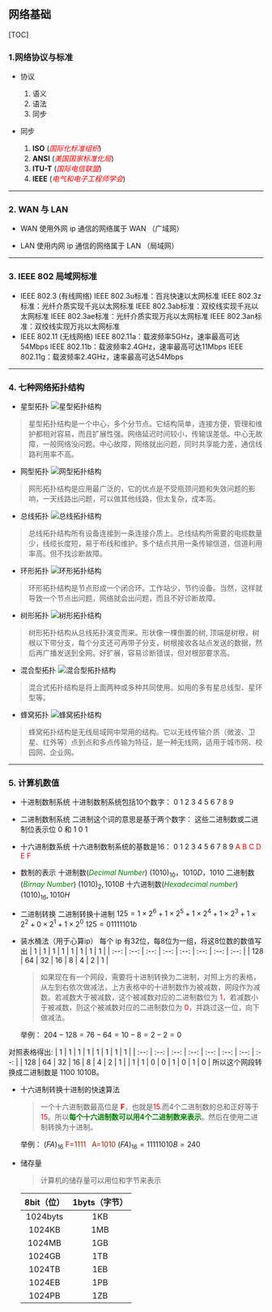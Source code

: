 ## 网络基础
[TOC]
### 1.网络协议与标准
- 协议
  1. 语义
  2. 语法
  3. 同步

- 同步
  1. **ISO**   (<font color=red>*国际化标准组织*</font>)
  2. **ANSI**  (<font color=red>*美国国家标准化局*</font>)
  3. **ITU-T** (<font color=red>*国际电信联盟*</font>)
  3. **IEEE**  (<font color=red>*电气和电子工程师学会*</font>)

------------------------------------------------------------
### 2. WAN 与 LAN
- WAN
  使用外网 ip 通信的网络属于 WAN （广域网）

- LAN
  使用内网 ip 通信的网络属于 LAN （局域网）

------------------------------------------------------------
### 3. IEEE 802 局域网标准
- IEEE 802.3 (有线网络)
  IEEE 802.3u标准：百兆快速以太网标准
  IEEE 802.3z标准：光纤介质实现千兆以太网标准
  IEEE 802.3ab标准：双绞线实现千兆以太网标准
  IEEE 802.3ae标准：光纤介质实现万兆以太网标准
  IEEE 802.3an标准：双绞线实现万兆以太网标准
- IEEE 802.11 (无线网络)
  IEEE 802.11a：载波频率5GHz，速率最高可达54Mbps
  IEEE 802.11b：载波频率2.4GHz，速率最高可达11Mbps
  IEEE 802.11g：载波频率2.4GHz，速率最高可达54Mbps

------------------------------------------------------------
### 4. 七种网络拓扑结构
- 星型拓扑
![星型拓扑结构](img/星型拓扑结构.gif "星型拓扑结构")
>星型拓扑结构是一个中心，多个分节点。它结构简单，连接方便，管理和维护都相对容易，而且扩展性强。网络延迟时间较小，传输误差低。中心无故障，一般网络没问题。中心故障，网络就出问题，同时共享能力差，通信线路利用率不高。

- 网型拓扑
![网型拓扑结构](img/网型拓扑结构.gif "网型拓扑结构")
>网形拓扑结构是应用最广泛的，它的优点是不受瓶颈问题和失效问题的影响，一天线路出问题，可以做其他线路，但太复杂，成本高。

- 总线拓扑
![总线拓扑结构](img/总线拓扑结构.gif "总线拓扑结构")
>总线拓扑结构所有设备连接到一条连接介质上。总线结构所需要的电缆数量少，线缆长度短，易于布线和维护。多个结点共用一条传输信道，信道利用率高。但不找诊断故障。

- 环形拓扑
![环形拓扑结构](img/环形拓扑结构.gif "环形拓扑结构")
>环形拓扑结构是节点形成一个闭合环。工作站少，节约设备。当然，这样就导致一个节点出问题，网络就会出问题，而且不好诊断故障。

- 树形拓扑
![树形拓扑结构](img/树型拓扑结构.gif "树形拓扑结构")
>树形拓扑结构从总线拓扑演变而来。形状像一棵倒置的树, 顶端是树根，树根以下带分支，每个分支还可再带子分支，树根接收各站点发送的数据，然后再广播发送到全网。好扩展，容易诊断错误，但对根部要求高。

- 混合型拓扑
![混合型拓扑结构](img/混合型拓扑结构.gif "混合型拓扑结构")
>混合式拓扑结构是将上面两种或多种共同使用。如用的多有星总线型、星环型等。

- 蜂窝拓扑
![蜂窝拓扑结构](img/蜂窝型拓扑结构.jpg "蜂窝拓扑结构")
>蜂窝拓扑结构是无线局域网中常用的结构。它以无线传输介质（微波、卫星、红外等）点到点和多点传输为特征，是一种无线网，适用于城市网、校园网、企业网。

------------------------------------------------------------
### 5. 计算机数值
- 十进制数制系统
  十进制数制系统包括10个数字：
    0 1 2 3 4 5 6 7 8 9

- 二进制数制系统
  二进制这个词的意思是基于两个数字：
  这些二进制数或二进制位表示位 0 和 1
    0 1

- 十六进制数系统
  十六进制数制系统的基数是16：
    0 1 2 3 4 5 6 7 8 9 <font color=red>A B C D E F</font>

- 数制的表示
  十进制数(<font color=green>*Decimal Number*</font>)
  $(1010)_{10}，1010D，1010$
  二进制数(<font color=green>*Birnay Number*</font>)
  $(1010)_2,1010B$
  十六进制数(<font color=green>*Hexadecimal number*</font>)
  $(1010)_{16},1010H$

- 二进制转换
  二进制转换十进制
  $125=1\times2^6+1\times2^5+1\times2^4+1\times2^3+1\times2^2+0\times2^1+1\times2^0$
  $125=0111 1101b$

- 装水桶法（用于心算ip）
  每个 ip 有32位，每8位为一组，将这8位数的数值写出
  | 1 | 1 | 1 | 1 | 1 | 1 | 1 | 1 |
  | :--: | :--: | :--: | :--: | :--: | :--: | :--: | :--: |
  | 128 | 64 | 32 | 16 | 8 | 4 | 2 | 1 |
  >如果现在有一个网段，需要将十进制转换为二进制，对照上方的表格，从左到右依次做减法，上方表格中的十进制数作为被减数，网段作为减数。若减数大于被减数，这个被减数对应的二进制数位为 <font color=red>1</font>，若减数小于被减数，则这个被减数对应的二进制数位为 <font color=red>0</font>，并跳过这一位，向下做减法。

  举例：
  $204-128=76-64=10-8=2-2=0$

对照表格得出:
| 1 | 1 | 1 | 1 | 1 | 1 | 1 | 1 |
| :--: | :--: | :--: | :--: | :--: | :--: | :--: | :--: |
| 128 | 64 | 32 | 16 | 8 | 4 | 2 | 1 |
| 1 | 1 | 0 | 0 | 1 | 0 | 1 | 0 |
所以这个网段转换成二进制数是 1100 1010B。
- 十六进制转换十进制的快速算法
  >一个十六进制数最高位是 <font color=red>**F**</font>，也就是<font color=red>15</font>.而4个二进制数的总和正好等于<font color=red>15</font>。所以<font color=green>__每个十六进制数可以用4个二进制数来表示__</font>。然后在使用二进制转换为十进制。

  举例：
    $(FA)_{16}$ <font color=A222>F=1111 &nbsp; A=1010</font>
    $(FA)_{16}=11111010B=240$
- 储存量
  >计算机的储存量可以用位和字节来表示

  |8bit（位）|1byts（字节）|
  | :---: | :--: |
  |1024byts|1KB|
  |1024KB  |1MB|
  |1024MB  |1GB|
  |1024GB  |1TB|
  |1024TB  |1EB|
  |1024EB  |1PB|
  |1024PB  |1ZB|
